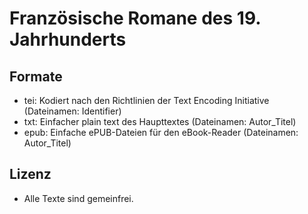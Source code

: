 Französische Romane des 19. Jahrhunderts
========================================

## Formate 

* tei: Kodiert nach den Richtlinien der Text Encoding Initiative (Dateinamen: Identifier)
* txt: Einfacher plain text des Haupttextes (Dateinamen: Autor_Titel)
* epub: Einfache ePUB-Dateien für den eBook-Reader (Dateinamen: Autor_Titel)

## Lizenz

* Alle Texte sind gemeinfrei.

 
